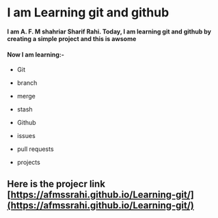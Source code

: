 # I am Learning git and github

**I am A. F. M shahriar Sharif Rahi. Today, I am learning git and github by creating a simple project and this is awsome**
#### Now I am learning:-
- Git
-  branch
-  merge
-  stash

- Github
-  issues
-  pull requests
-  projects

## Here is the projecr link [https://afmssrahi.github.io/Learning-git/](https://afmssrahi.github.io/Learning-git/)
